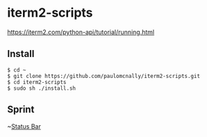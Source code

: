 # iterm2-scripts
https://iterm2.com/python-api/tutorial/running.html

## Install

```
$ cd ~
$ git clone https://github.com/paulomcnally/iterm2-scripts.git
$ cd iterm2-scripts
$ sudo sh ./install.sh
```

## Sprint

~[Status Bar](https://i.imgur.com/SuFlkyF.png)